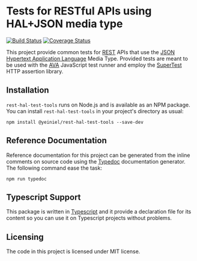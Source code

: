 # Tests for RESTful APIs using HAL+JSON media type
[![Build Status](https://app.travis-ci.com/yeiniel/rest-hal-test-tools.svg?branch=master)](https://app.travis-ci.com/yeiniel/rest-hal-test-tools)
[![Coverage Status](https://coveralls.io/repos/github/yeiniel/rest-hal-test-tools/badge.svg?branch=master)](https://coveralls.io/github/yeiniel/rest-hal-test-tools?branch=master)

This project provide common tests for [REST][rest] APIs that use the
[JSON Hypertext Application Language][hal] Media Type. Provided tests
are meant to be used with the [AVA][ava] JavaScript test runner and
employ the [SuperTest][supertest] HTTP assertion library.

## Installation
`rest-hal-test-tools` runs on Node.js and is available as an NPM
package. You can install `rest-hal-test-tools` in your project's
directory as usual:

    npm install @yeiniel/rest-hal-test-tools --save-dev

## Reference Documentation
Reference documentation for this project can be generated from the
inline comments on source code using the [Typedoc][typedoc]
documentation generator. The following command ease the task:

    npm run typedoc

## Typescript Support
This package is written in [Typescript][typescript] and it provide a
declaration file for its content so you can use it on Typescript
projects without problems.

## Licensing

The code in this project is licensed under MIT license.

[ava]: https://github.com/avajs
[hal]: https://tools.ietf.org/html/draft-kelly-json-hal-08
[rest]: https://en.wikipedia.org/wiki/Representational_state_transfer
[supertest]: https://github.com/visionmedia/supertest
[typedoc]: http://typedoc.org/
[typescript]: https://www.typescriptlang.org/